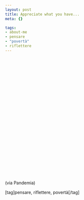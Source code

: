 ```yaml
--- 
layout: post
title: Appreciate what you have...
meta: {}

tags: 
- about-me
- pensare
- "povertà"
- riflettere
---
```

<object width="535" height="400"><param name="movie" value="http://www.youtube.com/v/rvTFKpIaQhM&rel=1"></param><param name="wmode" value="transparent"></param><embed src="http://www.youtube.com/v/rvTFKpIaQhM&rel=1" type="application/x-shockwave-flash" wmode="transparent" width="535" height="400"></embed></object>  
(via Pandemia)  
  
[tag]pensare, riflettere, povertà[/tag] 

